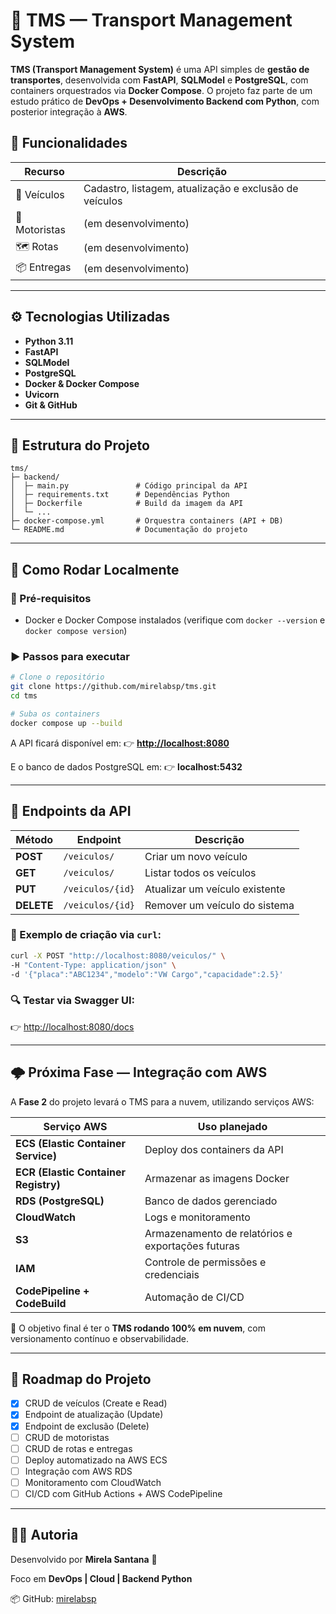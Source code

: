 
# 🚛 TMS — Transport Management System

**TMS (Transport Management System)** é uma API simples de **gestão de transportes**, desenvolvida com **FastAPI**, **SQLModel** e **PostgreSQL**, com containers orquestrados via **Docker Compose**.
O projeto faz parte de um estudo prático de **DevOps + Desenvolvimento Backend com Python**, com posterior integração à **AWS**.

## 🧩 Funcionalidades

| Recurso       | Descrição                                              |
| ------------- | ------------------------------------------------------ |
| 🚗 Veículos   | Cadastro, listagem, atualização e exclusão de veículos |
| 👷 Motoristas | (em desenvolvimento)                                   |
| 🗺️ Rotas     | (em desenvolvimento)                                   |
| 📦 Entregas   | (em desenvolvimento)                                   |

---

## ⚙️ Tecnologias Utilizadas

* **Python 3.11**
* **FastAPI**
* **SQLModel**
* **PostgreSQL**
* **Docker & Docker Compose**
* **Uvicorn**
* **Git & GitHub**

---

## 🧱 Estrutura do Projeto

```
tms/
├─ backend/
│  ├─ main.py               # Código principal da API
│  ├─ requirements.txt      # Dependências Python
│  ├─ Dockerfile            # Build da imagem da API
│  └─ ...
├─ docker-compose.yml       # Orquestra containers (API + DB)
└─ README.md                # Documentação do projeto
```

---

## 🚀 Como Rodar Localmente

### 🔧 Pré-requisitos

* Docker e Docker Compose instalados
  (verifique com `docker --version` e `docker compose version`)

### ▶️ Passos para executar

```bash
# Clone o repositório
git clone https://github.com/mirelabsp/tms.git
cd tms

# Suba os containers
docker compose up --build
```

A API ficará disponível em:
👉 **[http://localhost:8080](http://localhost:8080)**

E o banco de dados PostgreSQL em:
👉 **localhost:5432**

---

## 🧠 Endpoints da API

| Método     | Endpoint         | Descrição                      |
| ---------- | ---------------- | ------------------------------ |
| **POST**   | `/veiculos/`     | Criar um novo veículo          |
| **GET**    | `/veiculos/`     | Listar todos os veículos       |
| **PUT**    | `/veiculos/{id}` | Atualizar um veículo existente |
| **DELETE** | `/veiculos/{id}` | Remover um veículo do sistema  |

### 🧪 Exemplo de criação via `curl`:

```bash
curl -X POST "http://localhost:8080/veiculos/" \
-H "Content-Type: application/json" \
-d '{"placa":"ABC1234","modelo":"VW Cargo","capacidade":2.5}'
```

### 🔍 Testar via Swagger UI:

👉 [http://localhost:8080/docs](http://localhost:8080/docs)

---

## 🌩️ Próxima Fase — Integração com AWS

A **Fase 2** do projeto levará o TMS para a nuvem, utilizando serviços AWS:

| Serviço AWS                          | Uso planejado                                     |
| ------------------------------------ | ------------------------------------------------- |
| **ECS (Elastic Container Service)**  | Deploy dos containers da API                      |
| **ECR (Elastic Container Registry)** | Armazenar as imagens Docker                       |
| **RDS (PostgreSQL)**                 | Banco de dados gerenciado                         |
| **CloudWatch**                       | Logs e monitoramento                              |
| **S3**                               | Armazenamento de relatórios e exportações futuras |
| **IAM**                              | Controle de permissões e credenciais              |
| **CodePipeline + CodeBuild**         | Automação de CI/CD                                |

🚀 O objetivo final é ter o **TMS rodando 100% em nuvem**, com versionamento contínuo e observabilidade.

---

## 📅 Roadmap do Projeto

* [x] CRUD de veículos (Create e Read)
* [x] Endpoint de atualização (Update)
* [x] Endpoint de exclusão (Delete)
* [ ] CRUD de motoristas
* [ ] CRUD de rotas e entregas
* [ ] Deploy automatizado na AWS ECS
* [ ] Integração com AWS RDS
* [ ] Monitoramento com CloudWatch
* [ ] CI/CD com GitHub Actions + AWS CodePipeline

---

## 👩‍💻 Autoria

Desenvolvido por **Mirela Santana** 💜

Foco em **DevOps | Cloud | Backend Python**

📦 GitHub: [mirelabsp](https://github.com/mirelabsp)
